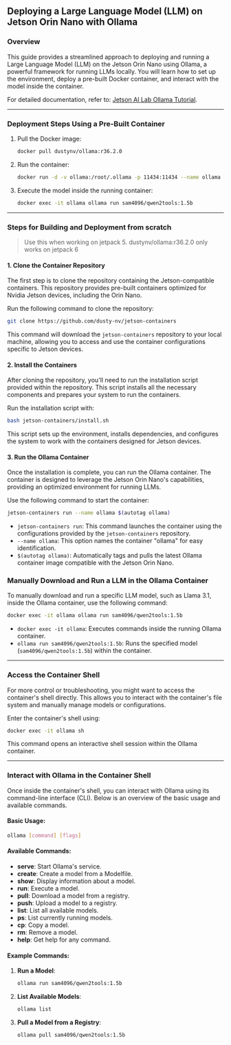 ## Deploying a Large Language Model (LLM) on Jetson Orin Nano with Ollama

### Overview

This guide provides a streamlined approach to deploying and running a Large Language Model (LLM) on the Jetson Orin Nano using Ollama, a powerful framework for running LLMs locally. You will learn how to set up the environment, deploy a pre-built Docker container, and interact with the model inside the container.

For detailed documentation, refer to: [Jetson AI Lab Ollama Tutorial](https://www.jetson-ai-lab.com/tutorial_ollama.html).

---

### Deployment Steps Using a Pre-Built Container

1. Pull the Docker image:
   ```bash
   docker pull dustynv/ollama:r36.2.0
   ```

2. Run the container:
   ```bash
   docker run -d -v ollama:/root/.ollama -p 11434:11434 --name ollama dustynv/ollama:r36.2.0
   ```

3. Execute the model inside the running container:
   ```bash
   docker exec -it ollama ollama run sam4096/qwen2tools:1.5b
   ```

---

### Steps for Building and Deployment from scratch

> Use this when working on jetpack 5. dustynv/ollama:r36.2.0 only works on jetpack 6

#### 1. Clone the Container Repository

The first step is to clone the repository containing the Jetson-compatible containers. This repository provides pre-built containers optimized for Nvidia Jetson devices, including the Orin Nano.

Run the following command to clone the repository:

```bash
git clone https://github.com/dusty-nv/jetson-containers
```

This command will download the `jetson-containers` repository to your local machine, allowing you to access and use the container configurations specific to Jetson devices.

#### 2. Install the Containers

After cloning the repository, you'll need to run the installation script provided within the repository. This script installs all the necessary components and prepares your system to run the containers.

Run the installation script with:

```bash
bash jetson-containers/install.sh
```

This script sets up the environment, installs dependencies, and configures the system to work with the containers designed for Jetson devices.

#### 3. Run the Ollama Container

Once the installation is complete, you can run the Ollama container. The container is designed to leverage the Jetson Orin Nano's capabilities, providing an optimized environment for running LLMs.

Use the following command to start the container:

```bash
jetson-containers run --name ollama $(autotag ollama)
```

- `jetson-containers run`: This command launches the container using the configurations provided by the `jetson-containers` repository.
- `--name ollama`: This option names the container "ollama" for easy identification.
- `$(autotag ollama)`: Automatically tags and pulls the latest Ollama container image compatible with the Jetson Orin Nano.

### Manually Download and Run a LLM in the Ollama Container

To manually download and run a specific LLM model, such as Llama 3.1, inside the Ollama container, use the following command:

```bash
docker exec -it ollama ollama run sam4096/qwen2tools:1.5b
```

- `docker exec -it ollama`: Executes commands inside the running Ollama container.
- `ollama run sam4096/qwen2tools:1.5b`: Runs the specified model (`sam4096/qwen2tools:1.5b`) within the container.

---

### Access the Container Shell

For more control or troubleshooting, you might want to access the container's shell directly. This allows you to interact with the container's file system and manually manage models or configurations.

Enter the container's shell using:

```bash
docker exec -it ollama sh
```

This command opens an interactive shell session within the Ollama container.

---

### Interact with Ollama in the Container Shell

Once inside the container's shell, you can interact with Ollama using its command-line interface (CLI). Below is an overview of the basic usage and available commands.

#### Basic Usage:

```bash
ollama [command] [flags]
```

#### Available Commands:

- **serve**: Start Ollama's service.
- **create**: Create a model from a Modelfile.
- **show**: Display information about a model.
- **run**: Execute a model.
- **pull**: Download a model from a registry.
- **push**: Upload a model to a registry.
- **list**: List all available models.
- **ps**: List currently running models.
- **cp**: Copy a model.
- **rm**: Remove a model.
- **help**: Get help for any command.

#### Example Commands:

1. **Run a Model**:
   ```bash
   ollama run sam4096/qwen2tools:1.5b
   ```

2. **List Available Models**:
   ```bash
   ollama list
   ```

3. **Pull a Model from a Registry**:
   ```bash
   ollama pull sam4096/qwen2tools:1.5b
   ```